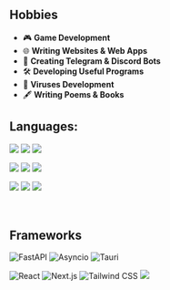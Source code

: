 ## Hobbies  
- 🎮 **Game Development**  
- 🌐 **Writing Websites & Web Apps**  
- 🤖 **Creating Telegram & Discord Bots**  
- 🛠️ **Developing Useful Programs**
- 🦠 **Viruses Development**
- 🖋️ **Writing Poems & Books** 

## Languages:
<p align='left'>
  <img src='https://redlite.ru/sources/cards/py1.png'>
  <img src='https://redlite.ru/sources/cards/cs1.png'>
  <img src='https://redlite.ru/sources/cards/rs1.png'>
</p>

<p align='left'>
  <img src='https://redlite.ru/sources/cards/html1.png'>
  <img src='https://redlite.ru/sources/cards/css1.png'>
  <img src='https://redlite.ru/sources/cards/scss1.png'>
</p>

<p align='left'>
  <img src='https://redlite.ru/sources/cards/js1.png'>
  <img src='https://redlite.ru/sources/cards/ts1.png'>
  <img src='https://redlite.ru/sources/cards/sql1.png'>
</p>

ㅤ
## Frameworks
![FastAPI](https://img.shields.io/badge/-FastAPI-009688?style=for-the-badge&logo=fastapi&logoColor=white)
![Asyncio](https://img.shields.io/badge/-Asyncio-0099FF?style=for-the-badge&logo=python&logoColor=white)
![Tauri](https://img.shields.io/badge/-Tauri-FFC131?style=for-the-badge&labelColor=000000&logo=tauri&logoColor=FFC131)



![React](https://img.shields.io/badge/-React-61DAFB?style=for-the-badge&logo=react&logoColor=black)
![Next.js](https://img.shields.io/badge/-Next.js-000000?style=for-the-badge&logo=nextdotjs&logoColor=white)
![Tailwind CSS](https://img.shields.io/badge/-Tailwind%20CSS-06B6D4?style=for-the-badge&logo=tailwindcss&logoColor=white)
<img src='https://redlite.ru/sources/cards/motion.png'>
